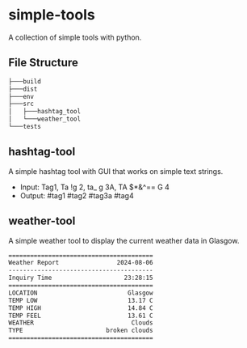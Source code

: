 # simple-tools

A collection of simple tools with python.

## File Structure

```bash
├───build
├───dist
├───env
├───src
│   ├───hashtag_tool
│   └───weather_tool
└───tests
```

## hashtag-tool

A simple hashtag tool with GUI that works on simple text strings.

- Input: Tag1, Ta !g 2, ta_ g 3A, TA $*&^== G 4
- Output: #tag1 #tag2 #tag3a #tag4

## weather-tool

A simple weather tool to display the current weather data in Glasgow.

```bash
========================================
Weather Report                2024-08-06
----------------------------------------
Inquiry Time                    23:28:15
========================================
LOCATION                         Glasgow
TEMP LOW                         13.17 C
TEMP HIGH                        14.84 C
TEMP FEEL                        13.61 C
WEATHER                           Clouds
TYPE                       broken clouds
========================================
```
